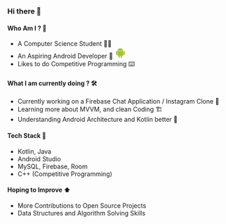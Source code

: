 ### Hi there 👋

#### Who Am I ? :thinking:
- A Computer Science Student :student:
- An Aspiring Android Developer :iphone: <img src="https://github.com/devicons/devicon/blob/master/icons/android/android-original.svg" width="25" height="25"/>
- Likes to do Competitive Programming :keyboard:

#### What I am currently doing ? :hammer_and_wrench:
- Currently working on a Firebase Chat Application / Instagram Clone :incoming_envelope:
- Learning more about MVVM, and clean Coding :building_construction:
- Understanding Android Architecture and Kotlin better :green_book:

#### Tech Stack :diamond_shape_with_a_dot_inside:	
- Kotlin, Java
- Android Studio
- MySQL, Firebase, Room
- C++ (Competitive Programming)

#### Hoping to Improve :arrow_up:
- More Contributions to Open Source Projects
- Data Structures and Algorithm Solving Skills

<!--
**GuptaShantanu6/GuptaShantanu6** is a ✨ _special_ ✨ repository because its `README.md` (this file) appears on your GitHub profile.

Here are some ideas to get you started:

- 🔭 I’m currently working on ...
- 🌱 I’m currently learning ...
- 👯 I’m looking to collaborate on ...
- 🤔 I’m looking for help with ...
- 💬 Ask me about ...
- 📫 How to reach me: ...
- 😄 Pronouns: ...
- ⚡ Fun fact: ...
-->

